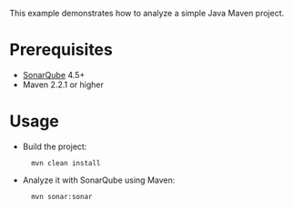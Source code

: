 This example demonstrates how to analyze a simple Java Maven project.

Prerequisites
=============
* [SonarQube](http://www.sonarsource.org/downloads/) 4.5+
* Maven 2.2.1 or higher

Usage
=====
* Build the project:

        mvn clean install

* Analyze it with SonarQube using Maven:

        mvn sonar:sonar
